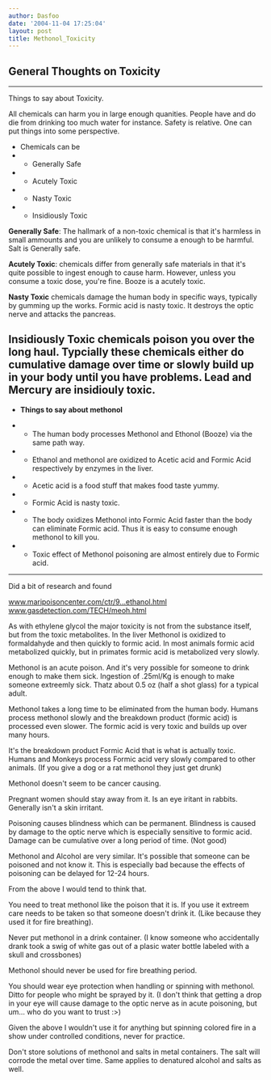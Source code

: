 ```yaml
---
author: Dasfoo
date: '2004-11-04 17:25:04'
layout: post
title: Methonol_Toxicity
---
```


## General Thoughts on Toxicity
----

Things to say about Toxicity.

All chemicals can harm you in large enough quanities.  People have and do die from drinking too much water for instance.  Safety is relative.  One can put things into some perspective.

* Chemicals can be
* * Generally Safe
* * Acutely Toxic
* * Nasty Toxic
* * Insidiously Toxic

<b>Generally Safe</b>: The hallmark of a non-toxic chemical is that it's harmless in small ammounts and you are unlikely to consume a enough to be harmful.  Salt is Generally safe.

<b>Acutely Toxic</b>: chemicals differ from generally safe materials in that it's quite possible to ingest enough to cause harm.  However, unless you consume a toxic dose, you're fine.  Booze is a acutely toxic.<br>

<b>Nasty Toxic</b> chemicals damage the human body in specific ways, typically by gumming up the works.  Formic acid is nasty toxic.  It destroys the optic nerve and attacks the pancreas.

<b>Insidiously Toxic</b> chemicals poison you over the long haul.  Typcially these chemicals either do cumulative damage over time or slowly build up in your body until you have problems.  Lead and Mercury are insidiouly toxic.
----

* <b>Things to say about methonol</b>

* * The human body processes Methonol and Ethonol (Booze) via the same path way.
* * Ethanol and methonol are oxidized to Acetic acid and Formic Acid respectively by enzymes in the liver.
* * Acetic acid is a food stuff that makes food taste yummy.
* * Formic Acid is nasty toxic.
* * The body oxidizes Methonol into Formic Acid faster than the body can eliminate Formic acid.  Thus it is easy to consume enough methonol to kill you.  
* * Toxic effect of Methonol poisoning are almost entirely due to Formic acid.

---
Did a bit of research and found 

www.maripoisoncenter.com/ctr/9...ethanol.html 
www.gasdetection.com/TECH/meoh.html 

As with ethylene glycol the major toxicity is not from the substance itself, but from the toxic metabolites.  In the liver Methonol is oxidized to formaldahyde and then quickly to formic acid.  In most animals formic acid metabolized quickly, but in primates formic acid is metabolized very slowly.  


Methonol is an acute poison. And it's very possible for someone to drink enough to make them sick. Ingestion of .25ml/Kg is enough to make someone extreemly sick. Thatz about 0.5 oz (half a shot glass) for a typical adult. 

Methonol takes a long time to be eliminated from the human body. Humans process methonol slowly and the breakdown product (formic acid) is processed even slower. The formic acid is very toxic and builds up over many hours. 

It's the breakdown product Formic Acid that is what is actually toxic. Humans and Monkeys process Formic acid very slowly compared to other animals. (If you give a dog or a rat methonol they just get drunk) 

Methonol doesn't seem to be cancer causing. 

Pregnant women should stay away from it. 
Is an eye iritant in rabbits. Generally isn't a skin irritant. 

Poisoning causes blindness which can be permanent. Blindness is caused by damage to the optic nerve which is especially sensitive to formic acid. Damage can be cumulative over a long period of time. (Not good) 

Methonol and Alcohol are very similar. It's possible that someone can be poisoned and not know it. This is especially bad because the effects of poisoning can be delayed for 12-24 hours. 

From the above I would tend to think that. 

You need to treat methonol like the poison that it is. If you use it extreem care needs to be taken so that someone doesn't drink it. (Like because they used it for fire breathing). 

Never put methonol in a drink container. (I know someone who accidentally drank took a swig of white gas out of a plasic water bottle labeled with a skull and crossbones) 

Methonol should never be used for fire breathing period. 

You should wear eye protection when handling or spinning with methonol. Ditto for people who might be sprayed by it. (I don't think that getting a drop in your eye will cause damage to the optic nerve as in acute poisoning, but um... who do you want to trust :>) 

Given the above I wouldn't use it for anything but spinning colored fire in a show under controlled conditions, never for practice. 

Don't store solutions of methonol and salts in metal containers. The salt will corrode the metal over time. Same applies to denatured alcohol and salts as well. 

